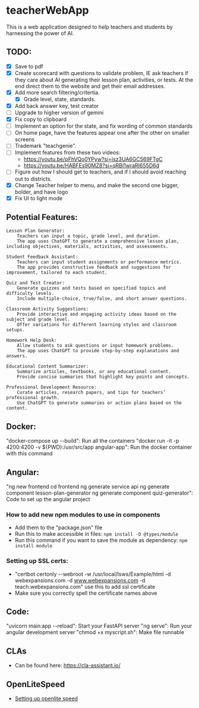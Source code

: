 # teacherWebApp

This is a web application designed to help teachers and students by harnessing the power of AI.

## TODO:

- [x] Save to pdf
- [x] Create scorecard with questions to validate problem, IE ask teachers if they care about AI generating their lesson plan, activities, or tests. At the end direct them to the website and get their email addresses.
- [x] Add more search filtering/critertia.
  - [x] Grade level, state, standards.
- [x] Add back answer key, test creator
- [ ] Upgrade to higher version of gemini
- [x] Fix copy to clipboard
- [ ] Implement an option for the state, and fix wording of common standards
- [ ] On home page, have the features appear one after the other on smaller screens
- [ ] Trademark "teachgenie".
- [ ] Implement features from these two videos:
  - https://youtu.be/pFhVQo0YPyw?si=isz3UA6GC569FTgC
  - https://youtu.be/HABFEs90MZ8?si=qRBl1wraRI655D6d
- [ ] Figure out how I should get to teachers, and if I should avoid reaching out to districts.
- [x] Change Teacher helper to menu, and make the second one bigger, bolder, and have logo
- [x] Fix UI to light mode

## Potential Features:

    Lesson Plan Generator:
        Teachers can input a topic, grade level, and duration.
        The app uses ChatGPT to generate a comprehensive lesson plan, including objectives, materials, activities, and assessments.

    Student Feedback Assistant:
        Teachers can input student assignments or performance metrics.
        The app provides constructive feedback and suggestions for improvement, tailored to each student.

    Quiz and Test Creator:
        Generate quizzes and tests based on specified topics and difficulty levels.
        Include multiple-choice, true/false, and short answer questions.

    Classroom Activity Suggestions:
        Provide interactive and engaging activity ideas based on the subject and grade level.
        Offer variations for different learning styles and classroom setups.

    Homework Help Desk:
        Allow students to ask questions or input homework problems.
        The app uses ChatGPT to provide step-by-step explanations and answers.

    Educational Content Summarizer:
        Summarize articles, textbooks, or any educational content.
        Provide concise summaries that highlight key points and concepts.

    Professional Development Resource:
        Curate articles, research papers, and tips for teachers’ professional growth.
        Use ChatGPT to generate summaries or action plans based on the content.

## Docker:

"docker-compose up --build": Run all the containers
"docker run -it -p 4200:4200 -v ${PWD}:/usr/src/app angular-app": Run the docker container with this command

## Angular:

"ng new frontend
cd frontend
ng generate service api
ng generate component lesson-plan-generator
ng generate component quiz-generator": Code to set up the angular project

### How to add new npm modules to use in components

- Add them to the "package.json" file
- Run this to make accessible in files: `npm install -D @types/module`
- Run this command if you want to save the module as dependency: `npm install module`

### Setting up SSL certs:

- "certbot certonly --webroot -w /usr/local/lsws/Example/html -d webexpansions.com -d www.webexpansions.com -d teach.webexpansions.com" use this to add ssl certificate
- Make sure you correctly spell the certificate names above

## Code:

"uvicorn main:app --reload": Start your FastAPI server
"ng serve": Run your angular development server
"chmod +x myscript.sh": Make file runnable

## CLAs

- Can be found here: https://cla-assistant.io/

## OpenLiteSpeed

- [Setting up openlite speed](https://docs.litespeedtech.com/cloud/images/nodejs-ali/#how-do-i-create-additional-virtual-hosts)

